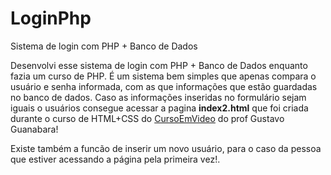 # LoginPhp
 Sistema de login com PHP + Banco de Dados


Desenvolvi esse sistema de login com PHP + Banco de Dados enquanto fazia um curso de PHP.
É um sistema bem simples que apenas compara o usuário e senha informada, com as que informações que estão guardadas no banco de dados. Caso as informações inseridas no formulário sejam iguais o usuários consegue acessar a pagina **index2.html** que foi criada durante o curso de HTML+CSS do [CursoEmVideo][] do prof Gustavo Guanabara!

Existe também a funcão de inserir um novo usuário, para o caso da pessoa que estiver acessando a página pela primeira vez!.

[CursoEmVideo]: https://www.youtube.com/cursoemvideo

